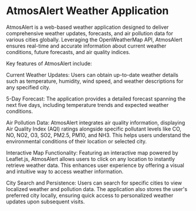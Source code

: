 # AtmosAlert Weather Application
AtmosAlert is a web-based weather application designed to deliver comprehensive weather updates, forecasts, and air pollution data for various cities globally. Leveraging the OpenWeatherMap API, AtmosAlert ensures real-time and accurate information about current weather conditions, future forecasts, and air quality indices.

Key features of AtmosAlert include:

Current Weather Updates: Users can obtain up-to-date weather details such as temperature, humidity, wind speed, and weather descriptions for any specified city.

5-Day Forecast: The application provides a detailed forecast spanning the next five days, including temperature trends and expected weather conditions.

Air Pollution Data: AtmosAlert integrates air quality information, displaying Air Quality Index (AQI) ratings alongside specific pollutant levels like CO, NO, NO2, O3, SO2, PM2.5, PM10, and NH3. This helps users understand the environmental conditions of their location or selected city.

Interactive Map Functionality: Featuring an interactive map powered by Leaflet.js, AtmosAlert allows users to click on any location to instantly retrieve weather data. This enhances user experience by offering a visual and intuitive way to access weather information.

City Search and Persistence: Users can search for specific cities to view localized weather and pollution data. The application also stores the user's preferred city locally, ensuring quick access to personalized weather updates upon subsequent visits.
